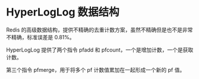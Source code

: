 # HyperLogLog 数据结构

Redis 的高级数据结构，提供不精确的去重计数方案，虽然不精确但是也不是非常不精确，标准误差是 0.81%。

HyperLogLog 提供了两个指令 pfadd 和 pfcount，一个是增加计数，一个是获取计数。

第三个指令 pfmerge，用于将多个 pf 计数值累加在一起形成一个新的 pf 值。
